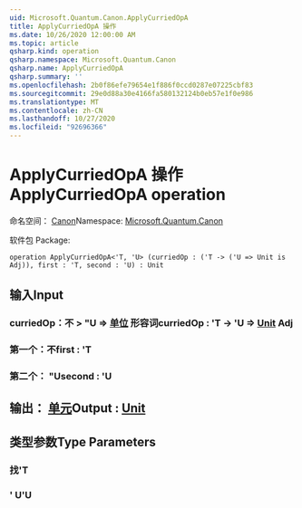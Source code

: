 ```yaml
---
uid: Microsoft.Quantum.Canon.ApplyCurriedOpA
title: ApplyCurriedOpA 操作
ms.date: 10/26/2020 12:00:00 AM
ms.topic: article
qsharp.kind: operation
qsharp.namespace: Microsoft.Quantum.Canon
qsharp.name: ApplyCurriedOpA
qsharp.summary: ''
ms.openlocfilehash: 2b0f86efe79654e1f886f0ccd0287e07225cbf83
ms.sourcegitcommit: 29e0d88a30e4166fa580132124b0eb57e1f0e986
ms.translationtype: MT
ms.contentlocale: zh-CN
ms.lasthandoff: 10/27/2020
ms.locfileid: "92696366"
---
```

# <a name="applycurriedopa-operation"></a><span data-ttu-id="9ebd5-102">ApplyCurriedOpA 操作</span><span class="sxs-lookup"><span data-stu-id="9ebd5-102">ApplyCurriedOpA operation</span></span>

<span data-ttu-id="9ebd5-103">命名空间： [Canon](xref:Microsoft.Quantum.Canon)</span><span class="sxs-lookup"><span data-stu-id="9ebd5-103">Namespace: [Microsoft.Quantum.Canon](xref:Microsoft.Quantum.Canon)</span></span>

<span data-ttu-id="9ebd5-104">软件包 [](https://nuget.org/packages/)</span><span class="sxs-lookup"><span data-stu-id="9ebd5-104">Package: [](https://nuget.org/packages/)</span></span>




```qsharp
operation ApplyCurriedOpA<'T, 'U> (curriedOp : ('T -> ('U => Unit is Adj)), first : 'T, second : 'U) : Unit
```


## <a name="input"></a><span data-ttu-id="9ebd5-105">输入</span><span class="sxs-lookup"><span data-stu-id="9ebd5-105">Input</span></span>

### <a name="curriedop--t---u--unit-adj"></a><span data-ttu-id="9ebd5-106">curriedOp：不 > "U => [单位](xref:microsoft.quantum.lang-ref.unit) 形容词</span><span class="sxs-lookup"><span data-stu-id="9ebd5-106">curriedOp : 'T -> 'U => [Unit](xref:microsoft.quantum.lang-ref.unit) Adj</span></span>




### <a name="first--t"></a><span data-ttu-id="9ebd5-107">第一个：不</span><span class="sxs-lookup"><span data-stu-id="9ebd5-107">first : 'T</span></span>




### <a name="second--u"></a><span data-ttu-id="9ebd5-108">第二个： "U</span><span class="sxs-lookup"><span data-stu-id="9ebd5-108">second : 'U</span></span>





## <a name="output--unit"></a><span data-ttu-id="9ebd5-109">输出： [单元](xref:microsoft.quantum.lang-ref.unit)</span><span class="sxs-lookup"><span data-stu-id="9ebd5-109">Output : [Unit](xref:microsoft.quantum.lang-ref.unit)</span></span>



## <a name="type-parameters"></a><span data-ttu-id="9ebd5-110">类型参数</span><span class="sxs-lookup"><span data-stu-id="9ebd5-110">Type Parameters</span></span>

### <a name="t"></a><span data-ttu-id="9ebd5-111">找</span><span class="sxs-lookup"><span data-stu-id="9ebd5-111">'T</span></span>


### <a name="u"></a><span data-ttu-id="9ebd5-112">' U</span><span class="sxs-lookup"><span data-stu-id="9ebd5-112">'U</span></span>

